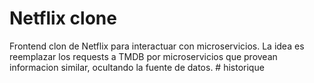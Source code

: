 # Netflix clone

Frontend clon de Netflix para interactuar con microservicios.
La idea es reemplazar los requests a TMDB por microservicios que provean informacion similar, ocultando la fuente de datos.
#   h i s t o r i q u e  
 